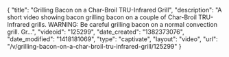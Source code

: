 {
    "title": "Grilling Bacon on a Char-Broil TRU-Infrared Grill",
    "description": "A short video showing bacon grilling bacon on a couple of Char-Broil TRU-Infrared grills. WARNING: Be careful grilling bacon on a normal convection grill. Gr...",
    "videoid": "125299",
    "date_created": "1382373076",
    "date_modified": "1418181069",
    "type": "captivate",
    "layout": "video",
    "url": "\/v\/grilling-bacon-on-a-char-broil-tru-infrared-grill\/125299"
}